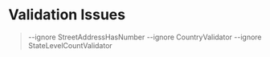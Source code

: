 # Validation Issues
> --ignore StreetAddressHasNumber 
> --ignore CountryValidator 
> --ignore StateLevelCountValidator